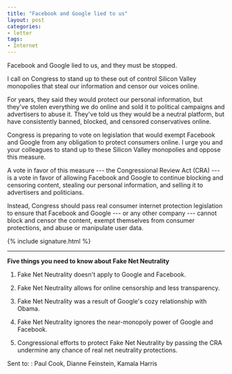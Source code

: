 ```yaml
---
title: "Facebook and Google lied to us"
layout: post
categories:
- letter
tags:
- Internet
---
```


Facebook and Google lied to us, and they must be stopped.

I call on Congress to stand up to these out of control Silicon Valley monopolies that steal our information and censor our voices online.

For years, they said they would protect our personal information, but they've stolen everything we do online and sold it to political campaigns and advertisers to abuse it. They've told us they would be a neutral platform, but have consistently banned, blocked, and censored conservatives online.

Congress is preparing to vote on legislation that would exempt Facebook and Google from any obligation to protect consumers online. I urge you and your colleagues to stand up to these Silicon Valley monopolies and oppose this measure.

A vote in favor of this measure --- the Congressional Review Act (CRA) --- is a vote in favor of allowing Facebook and Google to continue blocking and censoring content, stealing our personal information, and selling it to advertisers and politicians.

Instead, Congress should pass real consumer internet protection legislation to ensure that Facebook and Google --- or any other company --- cannot block and censor the content, exempt themselves from consumer protections, and abuse or manipulate user data.

{% include signature.html %}

---

**Five things you need to know about Fake Net Neutrality**

1. Fake Net Neutrality doesn't apply to Google and Facebook.

2. Fake Net Neutrality allows for online censorship and less transparency.

3. Fake Net Neutrality was a result of Google's cozy relationship with Obama.

4. Fake Net Neutrality ignores the near-monopoly power of Google and Facebook.

5. Congressional efforts to protect Fake Net Neutrality by passing the CRA undermine any chance of real net neutrality protections.

Sent to:
: Paul Cook, Dianne Feinstein, Kamala Harris
